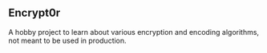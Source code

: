 ## Encrypt0r
A hobby project to learn about various encryption and encoding algorithms, not meant to be used in production.